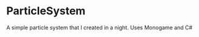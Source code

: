 ParticleSystem
==============

A simple particle system that I created in a night. Uses Monogame and C#
